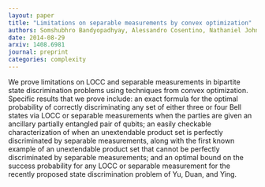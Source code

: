 ```yaml
---
layout: paper
title: "Limitations on separable measurements by convex optimization"
authors: Somshubhro Bandyopadhyay, Alessandro Cosentino, Nathaniel Johnston, Vincent Russo, John Watrous, Nengkun Yu
date: 2014-08-29
arxiv: 1408.6981
journal: preprint
categories: complexity
---
```


We prove limitations on LOCC and separable measurements in bipartite state discrimination problems using techniques from convex optimization. Specific results that we prove include: an exact formula for the optimal probability of correctly discriminating any set of either three or four Bell states via LOCC or separable measurements when the parties are given an ancillary partially entangled pair of qubits; an easily checkable characterization of when an unextendable product set is perfectly discriminated by separable measurements, along with the first known example of an unextendable product set that cannot be perfectly discriminated by separable measurements; and an optimal bound on the success probability for any LOCC or separable measurement for the recently proposed state discrimination problem of Yu, Duan, and Ying.
